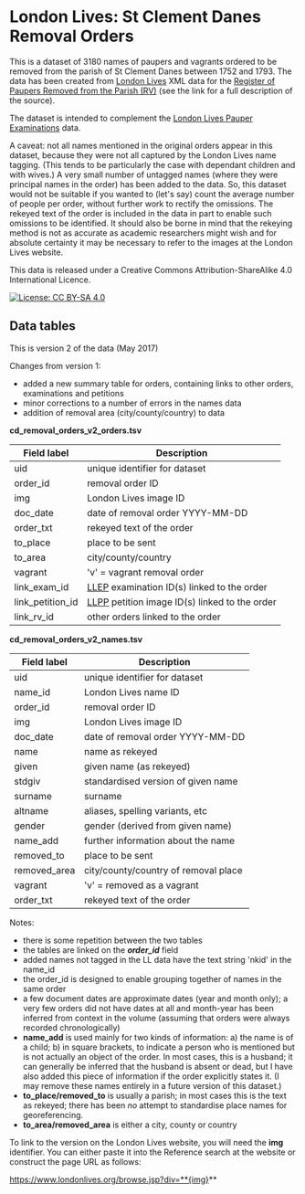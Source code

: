 # London Lives: St Clement Danes Removal Orders

This is a dataset of 3180 names of paupers and vagrants ordered to be removed from the parish of St Clement Danes between 1752 and 1793. The data has been created from [London Lives](http://www.londonlives.org) XML data for the [Register of Paupers Removed from the Parish (RV)](https://www.londonlives.org/static/RV.jsp) (see the link for a full description of the source). 

The dataset is intended to complement the [London Lives Pauper Examinations](http://earlymodernweb.org/londonlives/) data.

A caveat: not all names mentioned in the original orders appear in this dataset, because they were not all captured by the London Lives name tagging. (This tends to be particularly the case with dependant children and with wives.) A very small number of untagged names (where they were principal names in the order) has been added to the data. So, this dataset would not be suitable if you wanted to (let's say) count the average number of people per order, without further work to rectify the omissions. The rekeyed text of the order is included in the data in part to enable such omissions to be identified. It should also be borne in mind that the rekeying method is not as accurate as academic researchers might wish and for absolute certainty it may be necessary to refer to the images at the London Lives website.

This data is released under a Creative Commons Attribution-ShareAlike 4.0 International Licence.

[![License: CC BY-SA 4.0](https://licensebuttons.net/l/by-sa/4.0/80x15.png)](http://creativecommons.org/licenses/by-sa/4.0/)

Data tables
-------------

This is version 2 of the data (May 2017)

Changes from version 1:

* added a new summary table for orders, containing links to other orders, examinations and petitions
* minor corrections to a number of errors in the names data
* addition of removal area (city/county/country) to data

**cd_removal_orders_v2_orders.tsv**

| Field label | Description |
| ---------- | ------------ |
| uid | unique identifier for dataset |
| order_id | removal order ID  |
| img | London Lives image ID |
| doc_date | date of removal order YYYY-MM-DD |
| order_txt | rekeyed text of the order |
| to_place | place to be sent |
| to_area | city/county/country |
| vagrant | 'v' = vagrant removal order |
| link_exam_id | [LLEP](https://github.com/sharonhoward/llep) examination ID(s) linked to the order |
| link_petition_id | [LLPP](https://github.com/sharonhoward/llpp) petition image ID(s) linked to the order |
| link_rv_id | other orders linked to the order |

**cd_removal_orders_v2_names.tsv**

| Field label | Description |
| ---------- | ------------ |
| uid | unique identifier for dataset |
| name_id | London Lives name ID |
| order_id | removal order ID  |
| img | London Lives image ID |
| doc_date | date of removal order YYYY-MM-DD |
| name | name as rekeyed |
| given | given name (as rekeyed) |
| stdgiv | standardised version of given name |
| surname | surname  |
| altname | aliases, spelling variants, etc |
| gender | gender (derived from given name) |
| name_add | further information about the name |
| removed_to | place to be sent |
| removed_area | city/county/country of removal place |
| vagrant | 'v' = removed as a vagrant |
| order_txt | rekeyed text of the order |

Notes:
* there is some repetition between the two tables 
* the tables are linked on the ***order_id*** field
* added names not tagged in the LL data have the text string 'nkid' in the name_id
* the order_id is designed to enable grouping together of names in the same order
* a few document dates are approximate dates (year and month only); a very few orders did not have dates at all and month-year has been inferred from context in the volume (assuming that orders were always recorded chronologically)
* **name_add** is used mainly for two kinds of information: a) the name is of a child; b) in square brackets, to indicate a person who is mentioned but is not actually an object of the order. In most cases, this is a husband; it can generally be inferred that the husband is absent or dead, but I have also added this piece of information if the order explicitly states it. (I may remove these names entirely in a future version of this dataset.)
* **to_place/removed_to** is usually a parish; in most cases this is the text as rekeyed; there has been *no* attempt to standardise place names for georeferencing.
* **to_area/removed_area** is either a city, county or country

To link to the version on the London Lives website, you will need the **img** identifier. You can either paste it into the Reference search at the website or  construct the page URL as follows:

https://www.londonlives.org/browse.jsp?div=**{img}**
